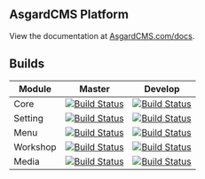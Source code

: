 ## AsgardCMS Platform

View the documentation at [AsgardCMS.com/docs](http://asgardcms.com/docs/).


## Builds

| Module | Master | Develop |
| ---------------- | --------------- | --------------- |
| Core  | [![Build Status](https://travis-ci.org/AsgardCms/Core.svg?branch=master)](https://travis-ci.org/AsgardCms/Core) | [![Build Status](https://travis-ci.org/AsgardCms/Core.svg?branch=develop)](https://travis-ci.org/AsgardCms/Core)
| Setting  | [![Build Status](https://travis-ci.org/AsgardCms/Setting.svg?branch=master)](https://travis-ci.org/AsgardCms/Setting) | [![Build Status](https://travis-ci.org/AsgardCms/Setting.svg?branch=develop)](https://travis-ci.org/AsgardCms/Setting)
| Menu  | [![Build Status](https://travis-ci.org/AsgardCms/Menu.svg?branch=master)](https://travis-ci.org/AsgardCms/Menu) | [![Build Status](https://travis-ci.org/AsgardCms/Menu.svg?branch=develop)](https://travis-ci.org/AsgardCms/Menu)
| Workshop  | [![Build Status](https://travis-ci.org/AsgardCms/Workshop.svg?branch=master)](https://travis-ci.org/AsgardCms/Workshop) | [![Build Status](https://travis-ci.org/AsgardCms/Workshop.svg?branch=develop)](https://travis-ci.org/AsgardCms/Workshop)
| Media  | [![Build Status](https://travis-ci.org/AsgardCms/Media.svg?branch=master)](https://travis-ci.org/AsgardCms/Media) | [![Build Status](https://travis-ci.org/AsgardCms/Media.svg?branch=develop)](https://travis-ci.org/AsgardCms/Media)
